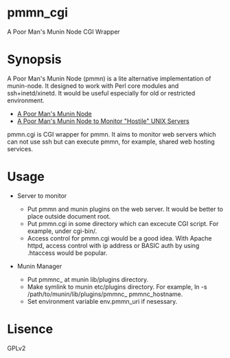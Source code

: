 # pmmn\_cgi
A Poor Man's Munin Node CGI Wrapper

# Synopsis

A Poor Man's Munin Node (pmmn) is a lite alternative implementation of munin-node. It designed to work with Perl core modules and ssh+inetd/xinetd. It would be useful especially for old or restricted environment.
- [A Poor Man's Munin Node](https://github.com/munin-monitoring/contrib/tree/master/tools/pmmn)
- [A Poor Man's Munin Node to Monitor "Hostile" UNIX Servers](http://blog.pwkf.org/post/2008/11/04/A-Poor-Man-s-Munin-Node-to-Monitor-Hostile-UNIX-Servers)

pmmn.cgi is CGI wrapper for pmmn. It aims to monitor web servers which can not use ssh but can execute pmmn, for example, shared web hosting services.

# Usage

- Server to monitor
  - Put pmmn and munin plugins on the web server. It would be better to place outside document root.
  - Put pmmn.cgi in some directory which can excecute CGI script. For example, under cgi-bin/.
  - Access control for pmmn.cgi would be a good idea. With Apache httpd, access control with ip address or BASIC auth by using .htaccess would be popular.

- Munin Manager
  - Put pmmnc\_ at munin lib/plugins directory.
  - Make symlink to munin etc/plugins directory. For example, ln -s /path/to/munin/lib/plugins/pmmnc\_ pmmnc\_hostname.
  - Set environment variable env.pmmn\_uri if nesessary.

# Lisence

GPLv2
